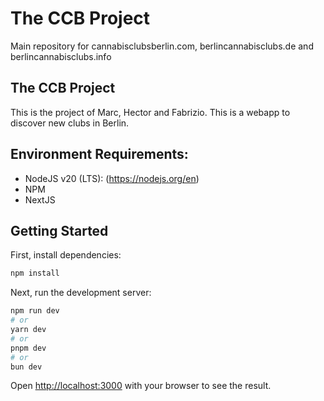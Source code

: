 # The CCB Project
Main repository for cannabisclubsberlin.com, berlincannabisclubs.de and berlincannabisclubs.info

## The CCB Project
This is the project of Marc, Hector and Fabrizio. This is a webapp to discover new clubs in Berlin. 

## Environment Requirements:

- NodeJS v20 (LTS): (https://nodejs.org/en)
- NPM 
- NextJS 

## Getting Started


First, install dependencies:

```bash
npm install
```

Next, run the development server:

```bash
npm run dev
# or
yarn dev
# or
pnpm dev
# or
bun dev
```

Open [http://localhost:3000](http://localhost:3000) with your browser to see the result.
